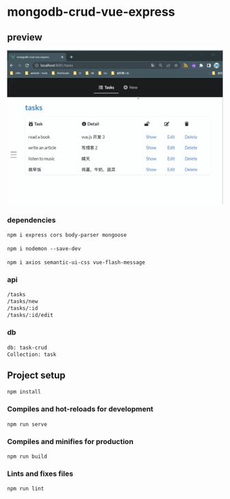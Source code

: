 # mongodb-crud-vue-express


## preview
![预览效果](https://github.com/yueran-z/mongodb-crud-vue-express/blob/master/preview/live-effect.gif)


### dependencies

```
npm i express cors body-parser mongoose

npm i nodemon --save-dev

npm i axios semantic-ui-css vue-flash-message

```

### api

```
/tasks
/tasks/new
/tasks/:id
/tasks/:id/edit

```
### db
```
db: task-crud
Collection: task
```

## Project setup

```
npm install
```

### Compiles and hot-reloads for development

```
npm run serve
```

### Compiles and minifies for production

```
npm run build
```

### Lints and fixes files

```
npm run lint
```

